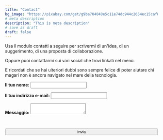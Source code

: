 ```yaml
---
title: "Contact"
bg_image: "https://pixabay.com/get/g9ba704040e5c11e74dc944c2654ec15caf83477853f6363b7921b4ad64bc15e695c55d8b671e075a27cc09d25a1cd31f_1920.jpg"
# meta description
description: "This is meta description"
# save as draft
draft: false
---
```


<p>
Usa il modulo contatti a seguire per scrivermi di un'idea, di un suggerimento, di una proposta di collaborazione.
</p>
<p>
Oppure puoi contattarmi sui vari social che trovi linkati nel menù.
</p>

<p>
E ricordati che se hai ulteriori dubbi sono sempre felice di poter aiutare chi magari non è ancora navigato nel mare della tecnologia.
</p>

<form name="contact" method="POST" data-netlify-recaptcha="true" data-netlify="true">
<!-- Aggiunto lo style alle etichette del form per avere un font simil coerente-->
  <p style = "font-family: -apple-system, BlinkMacSystemFont, Helvetica Neue, sans-serif;">
    <label><b>Il tuo nome:</b> <input type="text" name="name" /></label>   
  </p>
  <p style = "font-family: -apple-system, BlinkMacSystemFont, Helvetica Neue, sans-serif;">
    <label><b>Il tuo indirizzo e-mail:</b> <input type="email" name="email" /></label>
  </p>

  <p style = "font-family: -apple-system, BlinkMacSystemFont, Helvetica Neue, sans-serif;">
    <label><b>Messaggio:</b> <textarea name="message"></textarea></label>
  </p>
  <!-- Captcha da centrare -->
  <div data-netlify-recaptcha="true"></div>
  <br>
  <p>
    <button style=width:100% type="submit">Invia</button>
  </p>
</form>

